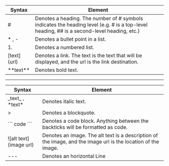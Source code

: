 |Syntax| Element|
|---|---|
| #	|Denotes a heading. The number of # symbols indicates the heading level (e.g. # is a top-level heading, ## is a second-level heading, etc.)|
| * , -	|Denotes a bullet point in a list.|
| 1.	|Denotes a numbered list.|
| \[text](url)	|Denotes a link. The text is the text that will be displayed, and the url is the link destination.|
|\*\*text\*\*	|Denotes bold text.|
                        
	
---
                        
|Syntax| Element|
|---|---|
| \_text\_ , \*text\*|Denotes italic text.|
| \>  |Denotes a blockquote.|
| \`\`\` code \`\`\` |Denotes a code block. Anything between the backticks will be formatted as code.|
| \![alt text](image url)	|Denotes an image. The alt text is a description of the image, and the image url is the location of the image.|
| \-\-\-	|Denotes an horizontal Line|
